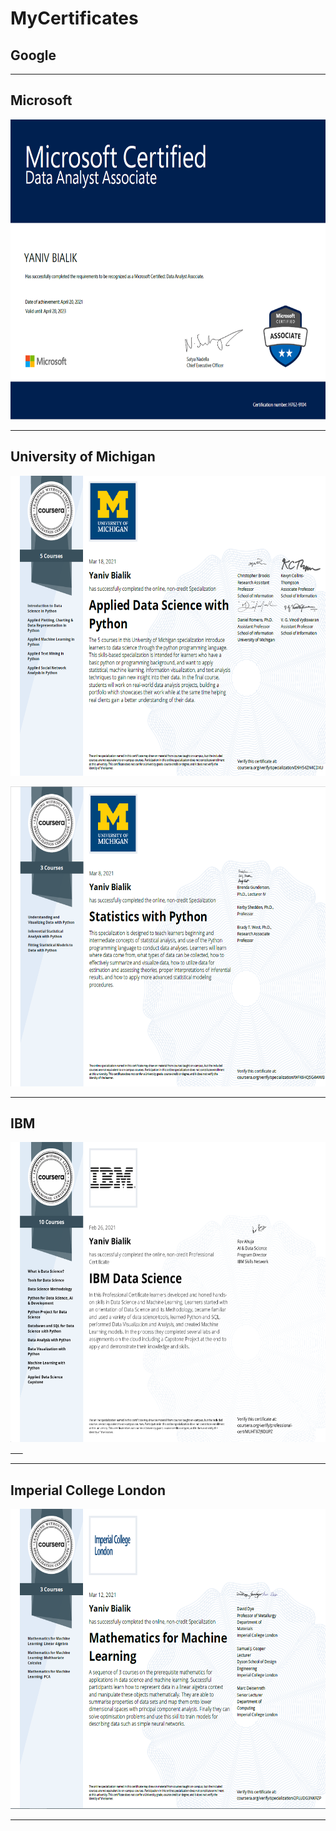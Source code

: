 # MyCertificates


## Google


***
## Microsoft 

<a href="https://github.com/Yanivv77/MyCertificate/blob/main/Microsoft%20Certified%20Data%20Analyst%20Associate/Microsoft_Certified_Professional_Certificate_0.pdf"><img src="https://github.com/Yanivv77/MyCertificate/blob/main/Microsoft%20Certified%20Data%20Analyst%20Associate/Microsoft%20Certified%20Data%20Analyst%20Associate.PNG?" alt="Illustration" width="720px" height="480px " /> </a>


***
## University of Michigan
<a href="https://github.com/Yanivv77/MyCertificate/blob/main/University%20of%20Michigan%20Applied%20Data%20Science%20with%20Python%20Specialization/Coursera%20D9H54ZN4CDXU.pdff"><img src="https://github.com/Yanivv77/MyCertificate/blob/main/University%20of%20Michigan%20Applied%20Data%20Science%20with%20Python%20Specialization/Applied%20Data%20Science%20with%20Python%20Specialization.PNG?" alt="Illustration" width="720px" height="480px"/></a>



<a href="https://github.com/Yanivv77/MyCertificate/blob/main/University%20of%20Michigan%20Statistics%20with%20Python%20Specialization/Coursera_WFK6HQ5G4WWB.pdf"><img src="https://github.com/Yanivv77/MyCertificate/blob/main/University%20of%20Michigan%20Statistics%20with%20Python%20Specialization/Statistics%20with%20Python%20Specialization.PNG?" alt="Illustration" width="720px" height="480px"/></a>


***
## IBM
<a href="https://github.com/Yanivv77/MyCertificate/blob/main/IBM%20Data%20Science%20Professional%20Certificate/Coursera_MUHT87J9DUPZ.pdf"><img src="https://github.com/Yanivv77/MyCertificate/blob/main/IBM%20Data%20Science%20Professional%20Certificate/IBM%20Data%20Science%20Professional%20Certificate.PNG?" alt="Illustration" width="720px" height="480px"/> &nbsp; &nbsp; &nbsp;</a>


***
## Imperial College London
<a href="https://github.com/Yanivv77/MyCertificate/blob/main/Imperial%20College%20Mathematics%20for%20Machine%20Learning%20Specialization/Coursera%202PLUDG3NKRZP.pdf"><img src="https://github.com/Yanivv77/MyCertificate/blob/main/Imperial%20College%20Mathematics%20for%20Machine%20Learning%20Specialization/Imperial%20College%20Mathematics%20for%20Machine%20Learning%20Specializatio.PNG?" alt="Illustration" width="720px" height="480px"/> </a>
***

